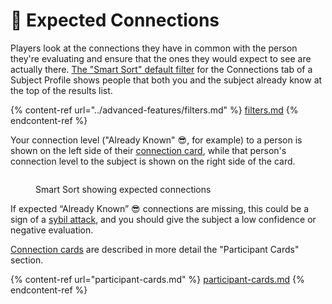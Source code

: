 # 🔗 Expected Connections

Players look at the connections they have in common with the person they're evaluating and ensure that the ones they would expect to see are actually there. [The "Smart Sort" default filter](../advanced-features/filters.md#smart-sort-default) for the Connections tab of a Subject Profile shows people that both you and the subject already know at the top of the results list.

{% content-ref url="../advanced-features/filters.md" %}
[filters.md](../advanced-features/filters.md)
{% endcontent-ref %}

Your connection level ("Already Known" 😎, for example) to a person is shown on the left side of their [connection card](participant-cards.md#connection-cards), while that person's connection level to the subject is shown on the right side of the card.

<figure><img src="../.gitbook/assets/Screenshot 2025-01-25 at 7.47.44 PM.png" alt=""><figcaption><p>Smart Sort showing expected connections</p></figcaption></figure>

If expected “Already Known” 😎 connections are missing, this could be a sign of a [sybil attack](https://en.wikipedia.org/wiki/Sybil_attack), and you should give the subject a low confidence or negative evaluation.

[Connection cards](participant-cards.md#connection-cards) are described in more detail the "Participant Cards" section.

{% content-ref url="participant-cards.md" %}
[participant-cards.md](participant-cards.md)
{% endcontent-ref %}
